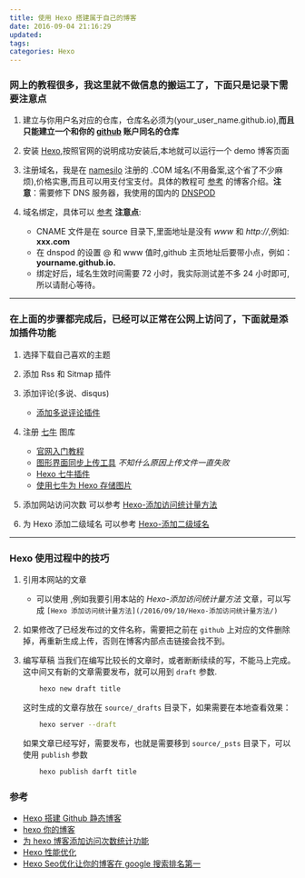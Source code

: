 ```yaml
---
title: 使用 Hexo 搭建属于自己的博客
date: 2016-09-04 21:16:29
updated: 
tags: 
categories: Hexo
---
```


### 网上的教程很多，我这里就不做信息的搬运工了，下面只是记录下需要注意点

1. 建立与你用户名对应的仓库，仓库名必须为(your_user_name.github.io),**而且只能建立一个和你的 [github](https://github.com/) 账户同名的仓库**

2. 安装 [Hexo](https://hexo.io/),按照官网的说明成功安装后,本地就可以运行一个 demo 博客页面

3. 注册域名，我是在 [namesilo](https://www.namesilo.com/login.php) 注册的 .COM 域名(不用备案,这个省了不少麻烦),价格实惠,而且可以用支付宝支付。具体的教程可 [参考](http://52namesilo.com/) 的博客介绍。**注意**：需要修下 DNS 服务器，我使用的国内的 [DNSPOD](https://www.dnspod.cn)

4. 域名绑定，具体可以 [参考](http://www.isetsuna.com/hexo/domain-dns/)
**注意点**:
	- CNAME 文件是在 source 目录下,里面地址是没有 *www* 和 *http://*,例如: **xxx.com**
	- 在 dnspod 的设置 @ 和 www 值时,github 主页地址后要带小点，例如：**yourname.github.io.**
	- 绑定好后，域名生效时间需要 72 小时，我实际测试差不多 24 小时即可,所以请耐心等待。

---

### 在上面的步骤都完成后，已经可以正常在公网上访问了，下面就是添加插件功能

1. 选择下载自己喜欢的主题

2. 添加 Rss 和 Sitmap 插件

3. 添加评论(多说、disqus)
	- [添加多说评论插件](http://www.cnblogs.com/Lemostic/p/5493407.html)

4. 注册 [七牛](https://portal.qiniu.com/signup?code=3lpwnfrzicuaa) 图库
	- [官网入门教程](http://developer.qiniu.com/article/kodo/kodo-first/quickstart.html#step1)
	- [图形界面同步上传工具](http://developer.qiniu.com/code/v6/tool/qrsbox.html#download)  *不知什么原因上传文件一直失败*
	- [Hexo 七牛插件](https://github.com/gyk001/hexo-qiniu-sync)
	- [使用七牛为 Hexo 存储图片](http://blog.shiqichan.com/use-qiniu-store-image-for-hexo/)

5. 添加网站访问次数
	可以参考 [Hexo-添加访问统计量方法](/2016/09/10/Hexo-添加访问统计量方法/)

6. 为 Hexo 添加二级域名
	可以参考 [Hexo-添加二级域名](/2016/09/19/Hexo-添加二级域名/)

---

### Hexo 使用过程中的技巧
1. 引用本网站的文章
	- 可以使用 [](/年/月/日/文章名/),例如我要引用本站的 *Hexo-添加访问统计量方法* 文章，可以写成 `[Hexo 添加访问统计量方法](/2016/09/10/Hexo-添加访问统计量方法/)`

2. 如果修改了已经发布过的文件名称，需要把之前在 `github` 上对应的文件删除掉，再重新生成上传，否则在博客内部点击链接会找不到。

3. 编写草稿
	当我们在编写比较长的文章时，或者断断续续的写，不能马上完成。这中间又有新的文章需要发布，就可以用到 `draft` 参数.
	```bash
		hexo new draft title
	```
	这时生成的文章存放在 `source/_drafts` 目录下，如果需要在本地查看效果：
	```bash
		hexo server --draft
	```

	如果文章已经写好，需要发布，也就是需要移到 `source/_psts` 目录下，可以使用 `publish` 参数
	```bash
		hexo publish darft title
	```

 
### 参考
- [Hexo 搭建 Github 静态博客](http://www.cnblogs.com/zhcncn/p/4097881.html)
- [hexo 你的博客](http://ibruce.info/2013/11/22/hexo-your-blog/)
- [为 hexo 博客添加访问次数统计功能](http://ibruce.info/2013/12/22/count-views-of-hexo/)
- [Hexo 性能优化](https://yq.aliyun.com/articles/8608)
- [Hexo Seo优化让你的博客在 google 搜索排名第一](http://www.jianshu.com/p/86557c34b671)



